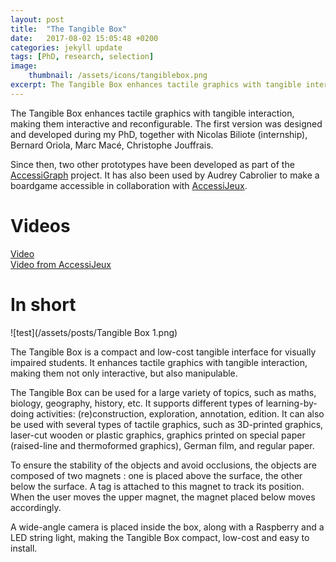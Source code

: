 ```yaml
---
layout: post
title:  "The Tangible Box"
date:   2017-08-02 15:05:48 +0200
categories: jekyll update
tags: [PhD, research, selection]
image: 
    thumbnail: /assets/icons/tangiblebox.png
excerpt: The Tangible Box enhances tactile graphics with tangible interaction, making them interactive and reconfigurable.
---
```

The Tangible Box enhances tactile graphics with tangible interaction, making them interactive and reconfigurable. The first version was designed and developed during my PhD, together with 
Nicolas Biliote (internship), Bernard Oriola, Marc Macé, Christophe Jouffrais.

Since then, two other prototypes have been developed as part of the [AccessiGraph](http://cherchonspourvoir.org/le-projet-accessgraph/) project. It has also been used by Audrey Cabrolier to make a boardgame accessible in collaboration with [AccessiJeux](https://www.accessijeux.com/cnrs-de-toulouse-travaille-lavenir-de-laccessibilite-aux-jeux-de-societe/).

# Videos 
[Video](https://vimeo.com/265334617)  
[Video from AccessiJeux](https://www.youtube.com/watch?v=PpVpGOFkz2M)


# In short

![test](/assets/posts/Tangible Box 1.png)

The Tangible Box is a compact and low-cost tangible interface for visually impaired students. 
It enhances tactile graphics with tangible interaction, making them not only interactive, but also manipulable.  

The Tangible Box can be used for a large variety of topics, such as maths, biology, geography, history, etc.
It supports different types of learning-by-doing activities: (re)construction, exploration, annotation, edition. 
It can also be used with several types of tactile graphics, such as 3D-printed graphics, laser-cut wooden or plastic graphics, graphics printed on special paper (raised-line and thermoformed graphics), German film, and regular paper.

To ensure the stability of the objects and avoid occlusions, the objects are composed of two magnets : one is placed above the surface, the other below the surface.
A tag is attached to this magnet to track its position. When the user moves the upper magnet, the magnet placed below moves accordingly. 

A wide-angle camera is placed inside the box, along with a Raspberry and a LED string light, making the Tangible Box compact, low-cost and easy to install.
